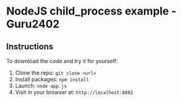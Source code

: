 # NodeJS child_process example - Guru2402


## Instructions

To download the code and try it for yourself:

1. Clone the repo: `git clone <url>`
1. Install packages: `npm install`
1. Launch: `node app.js`
1. Visit in your browser at: `http://localhost:8082`
